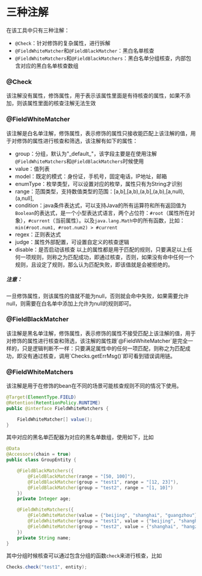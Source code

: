 # 三种注解
在该工具中只有三种注解：

- `@Check`：针对修饰的复杂属性，进行拆解
- `@FieldWhiteMatcher`和`@FieldBlackMatcher`：黑白名单核查
- `@FieldWhiteMatchers`和`@FieldBlackMatchers`：黑白名单分组核查，内部包含对应的黑白名单核查数组

<h3 id="@Check">@Check</h3>
该注解没有属性，修饰属性，用于表示该属性里面是有待核查的属性，如果不添加，则该属性里面的核查注解无法生效

<h3 id="@FieldWhiteMatcher">@FieldWhiteMatcher</h3>
该注解是白名单注解，修饰属性，表示修饰的属性只接收能匹配上该注解的值，用于对修饰的属性进行核查和筛选，该注解有如下的属性：

- group：分组，默认为\"\_default\_\"，该字段主要是在使用注解`@FieldWhiteMatchers`和`@FieldBlackMatchers`时候使用
- value：值列表
- model：既定的模式：身份证，手机号，固定电话，IP地址，邮箱
- enumType：枚举类型，可以设置对应的枚举，属性只有为String才识别
- range：范围类型，支持数值类型的范围：[a,b],[a,b),(a,b],(a,b),[a,null),(a,null],
- condition：java条件表达式，可以支持Java的所有运算符和所有返回值为`Boolean`的表达式，是一个小型表达式语言，两个占位符：`#root`（属性所在对象），`#current`（当前属性）。以及`java.lang.Math`中的所有函数，比如：`min(#root.num1, #root.num2) > #current`
- regex：正则表达式
- judge：属性外部配置，可设置自定义的核查逻辑
- disable：是否启动该核查
以上的属性都是用于匹配的规则，只要满足以上任何一项规则，则称之为匹配成功，即通过核查，否则，如果没有命中任何一个规则，且设定了规则，那么认为匹配失败，即该值就是会被拒绝的。

##### 注意：

一旦修饰属性，则该属性的值就不能为null，否则就会命中失败，如果需要允许null，则需要在白名单中添加上允许为null的规则即可。

<h3 id="@FieldBlackMatcher">@FieldBlackMatcher</h3>
该注解是黑名单注解，修饰属性，表示修饰的属性不接受匹配上该注解的值，用于对修饰的属性进行核查和筛选，该注解的属性跟`@FieldWhiteMatcher`是完全一样的，只是逻辑判断不一样：只要满足属性中的任何一项匹配，则称之为匹配成功，即没有通过核查，调用`Checks.getErrMsg()`即可看到错误调用链。

<h3 id="@FieldWhiteMatchers">@FieldWhiteMatchers</h3>
该注解是用于在修饰的bean在不同的场景可能核查规则不同的情况下使用。

```java
@Target(ElementType.FIELD)
@Retention(RetentionPolicy.RUNTIME)
public @interface FieldWhiteMatchers {

    FieldWhiteMatcher[] value();
}
```
其中对应的黑名单匹配器为对应的黑名单数组，使用如下，比如

```java
@Data
@Accessors(chain = true)
public class GroupEntity {

    @FieldBlackMatchers({
        @FieldBlackMatcher(range = "[50, 100]"),
        @FieldBlackMatcher(group = "test1", range = "[12, 23]"),
        @FieldBlackMatcher(group = "test2", range = "[1, 10]")
    })
    private Integer age;

    @FieldWhiteMatchers({
        @FieldWhiteMatcher(value = {"beijing", "shanghai", "guangzhou"}),
        @FieldWhiteMatcher(group = "test1", value = {"beijing", "shanghai"}),
        @FieldWhiteMatcher(group = "test2", value = {"shanghai", "hangzhou"})
    })
    private String name;
}
```
其中分组时候核查可以通过包含分组的函数`check`来进行核查，比如
```java
Checks.check("test1", entity);
```


